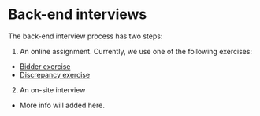 # Back-end interviews

The back-end interview process has two steps:

1. An online assignment. Currently, we use one of the following exercises:
  - [Bidder exercise](online-assignment/bidder-exercise/instructions.md)
  - [Discrepancy exercise](online-assignment/discrepancy-exercise/instructions.md)

2. An on-site interview
  - More info will added here.